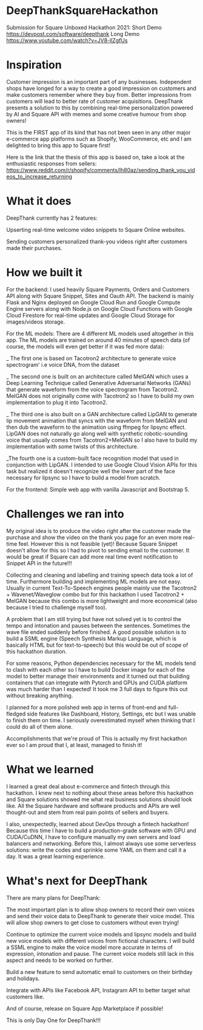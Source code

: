# DeepThankSquareHackathon
Submission for Square Unboxed Hackathon 2021: 
Short Demo https://devpost.com/software/deepthank
Long Demo https://www.youtube.com/watch?v=JV8-llZgfUs

# Inspiration
Customer impression is an important part of any businesses. Independent shops have longed for a way to create a good impression on customers and make customers remember where they buy from. Better impressions from customers will lead to better rate of customer acquisitions. DeepThank presents a solution to this by combining real-time personalization powered by AI and Square API with memes and some creative humour from shop owners!

This is the FIRST app of its kind that has not been seen in any other major e-commerce app platforms such as Shopify, WooCommerce, etc and I am delighted to bring this app to Square first!

Here is the link that the thesis of this app is based on, take a look at the enthusiastic responses from sellers: https://www.reddit.com/r/shopify/comments/lh80az/sending_thank_you_videos_to_increase_returning

# What it does
DeepThank currently has 2 features:

Upserting real-time welcome video snippets to Square Online websites.

Sending customers personalized thank-you videos right after customers made their purchases.

# How we built it
For the backend: I used heavily Square Payments, Orders and Customers API along with Square Snippet, Sites and Oauth API. The backend is mainly Flask and Nginx deployed on Google Cloud Run and Google Compute Engine servers along with Node.js on Google Cloud Functions with Google Cloud Firestore for real-time updates and Google Cloud Storage for images/videos storage.

For the ML models: There are 4 different ML models used altogether in this app. The ML models are trained on around 40 minutes of speech data (of course, the models will even get better if it was fed more data):

_ The first one is based on Tacotron2 architecture to generate voice spectrogram' i.e voice DNA, from the dataset

_ The second one is built on an architecture called MelGAN which uses a Deep Learning Technique called Generative Adversarial Networks (GANs) that generate waveform from the voice spectrogram from Tacotron2. MelGAN does not originally come with Tacotron2 so I have to build my own implementation to plug it into Tacotron2.

_ The third one is also built on a GAN architecture called LipGAN to generate lip movement animation that syncs with the waveform from MelGAN and then dub the waveform to the animation using ffmpeg for lipsync effect. LipGAN does not naturally go along well with synthetic robotic-sounding voice that usually comes from Tacotron2+MelGAN so I also have to build my implementation with some twists of this architecture.

_The fourth one is a custom-built face recognition model that used in conjunction with LipGAN. I intended to use Google Cloud Vision APIs for this task but realized it doesn't recognize well the lower part of the face necessary for lipsync so I have to build a model from scratch.

For the frontend: Simple web app with vanilla Javascript and Bootstrap 5.

# Challenges we ran into
My original idea is to produce the video right after the customer made the purchase and show the video on the thank you page for an even more real-time feel. However this is not feasible (yet)! Because Square Snippet doesn't allow for this so I had to pivot to sending email to the customer. It would be great if Square can add more real time event notification to Snippet API in the future!!!

Collecting and cleaning and labelling and training speech data took a lot of time. Furthermore building and implementing ML models are not easy. Usually in current Text-To-Speech engines people mainly use the Tacotron2 + Wavenet/Waveglow combo but for this hackathon I used Tacotron2 + MelGAN because this combo is more lightweight and more economical (also because I tried to challenge myself too).

A problem that I am still trying but have not solved yet is to control the tempo and intonation and pauses between the sentences. Sometimes the wave file ended suddenly before finished. A good possible solution is to build a SSML engine (Speech Synthesis Markup Language, which is basically HTML but for text-to-speech) but this would be out of scope of this hackathon duration.

For some reasons, Python dependencies necessary for the ML models tend to clash with each other so I have to build Docker image for each of the model to better manage their environments and it turned out that building containers that can integrate with Pytorch and GPUs and CUDA platform was much harder than I expected! It took me 3 full days to figure this out without breaking anything.

I planned for a more polished web app in terms of front-end and full-fledged side features like Dashboard, History, Settings, etc but I was unable to finish them on time. I seriously overestimated myself when thinking that I could do all of them alone.

Accomplishments that we're proud of
This is actually my first hackathon ever so I am proud that I, at least, managed to finish it!

# What we learned
I learned a great deal about e-commerce and fintech through this hackathon. I knew next to nothing about these areas before this hackathon and Square solutions showed me what real business solutions should look like. All the Square hardware and software products and APIs are well thought-out and stem from real pain points of sellers and buyers.

I also, unexpectedly, learned about DevOps through a fintech hackathon! Because this time I have to build a production-grade software with GPU and CUDA/CuDNN, I have to configure manually my own servers and load balancers and networking. Before this, I almost always use some serverless solutions: write the codes and sprinkle some YAML on them and call it a day. It was a great learning experience.

# What's next for DeepThank
There are many plans for DeepThank:

The most important plan is to allow shop owners to record their own voices and send their voice data to DeepThank to generate their voice model. This will allow shop owners to get close to customers without even trying!

Continue to optimize the current voice models and lipsync models and build new voice models with different voices from fictional characters. I will build a SSML engine to make the voice model more accurate in terms of expression, intonation and pause. The current voice models still lack in this aspect and needs to be worked on further.

Build a new feature to send automatic email to customers on their birthday and holidays.

Integrate with APIs like Facebook API, Instagram API to better target what customers like.

And of course, release on Square App Marketplace if possible!

This is only Day One for DeepThank!!!
